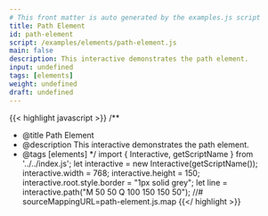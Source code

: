 ```yaml
---
# This front matter is auto generated by the examples.js script
title: Path Element
id: path-element
script: /examples/elements/path-element.js
main: false
description: This interactive demonstrates the path element.
input: undefined
tags: [elements]
weight: undefined
draft: undefined
---
```


{{< highlight javascript >}}
/**
* @title Path Element
* @description This interactive demonstrates the path element.
* @tags [elements]
*/
import { Interactive, getScriptName } from '../../index.js';
let interactive = new Interactive(getScriptName());
interactive.width = 768;
interactive.height = 150;
interactive.root.style.border = "1px solid grey";
let line = interactive.path("M 50 50 Q 100 150 150 50");
//# sourceMappingURL=path-element.js.map
{{</ highlight >}}

